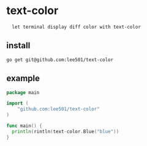# text-color

```text
  let terminal display diff color with text-color
```
## install

```text
go get git@github.com:lee501/text-color
```

## example

```go
package main

import (
	"github.com:lee501/text-color"
)

func main() {
  println(rintln(text-color.Blue("blue"))
}
```
